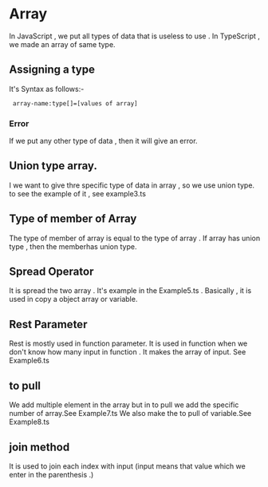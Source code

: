 # Array 
In JavaScript , we put all types of data that is useless to use .
In TypeScript , we made an array of same type.
## Assigning a type
It's Syntax as follows:-

     array-name:type[]=[values of array]

### Error 
If we put any other type of data , then it will give an error.
## Union type array.
I we want to give thre specific type of data in array , so we use union type. to see the example of it , see example3.ts
## Type of member of Array
The type of member of array is equal to the type of array . If array has union type , then the memberhas union type.
## Spread Operator
It is spread the two array . It's example in the Example5.ts . Basically , it is used in copy a object array or variable.
## Rest Parameter 
Rest is mostly used in function parameter. It is used in function when we don't know how many input in function . It makes the array of input. See Example6.ts
## to pull  
We add multiple element in the array but in to pull we add the specific number of array.See Example7.ts
We also make the to pull of variable.See Example8.ts 
## join method
It is used to join each index with input (input means that value which we enter in the parenthesis .)